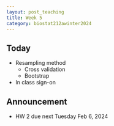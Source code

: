 ```yaml
---
layout: post_teaching
title: Week 5
category: biostat212awinter2024
---
```


## Today

* Resampling method
	* Cross validation
	* Bootstrap
* In class sign-on


## Announcement


* HW 2 due next Tuesday Feb 6, 2024